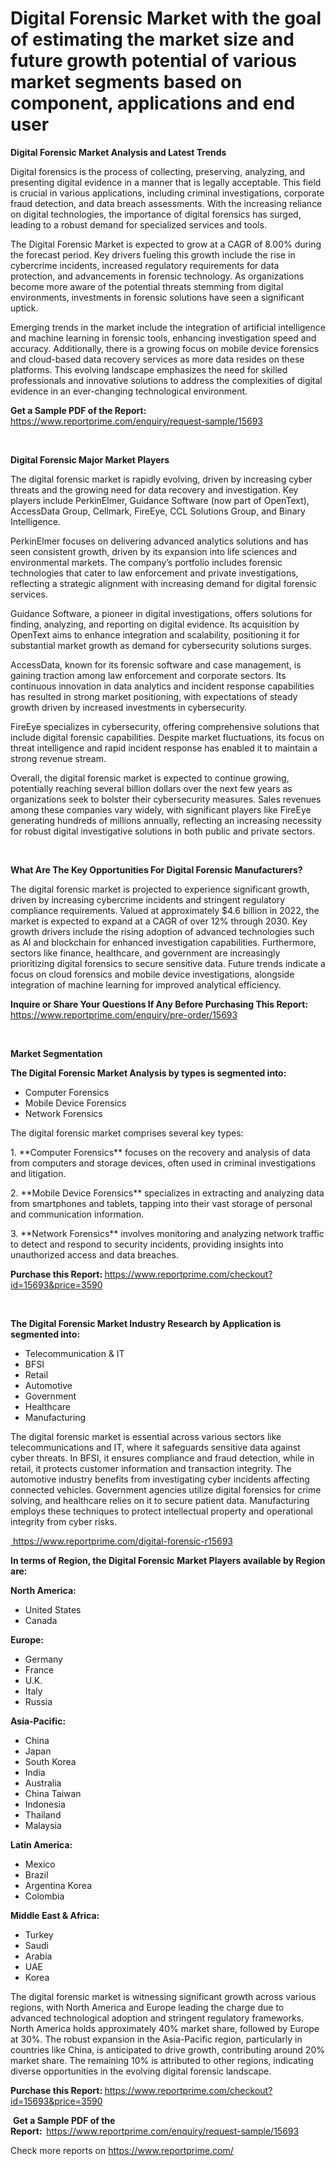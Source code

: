 <p><h1>Digital Forensic Market with the goal of estimating the market size and future growth potential of various market segments based on component, applications and end user</h1></p><p><strong>Digital Forensic Market Analysis and Latest Trends</strong></p>
<p><p>Digital forensics is the process of collecting, preserving, analyzing, and presenting digital evidence in a manner that is legally acceptable. This field is crucial in various applications, including criminal investigations, corporate fraud detection, and data breach assessments. With the increasing reliance on digital technologies, the importance of digital forensics has surged, leading to a robust demand for specialized services and tools.</p><p>The Digital Forensic Market is expected to grow at a CAGR of 8.00% during the forecast period. Key drivers fueling this growth include the rise in cybercrime incidents, increased regulatory requirements for data protection, and advancements in forensic technology. As organizations become more aware of the potential threats stemming from digital environments, investments in forensic solutions have seen a significant uptick.</p><p>Emerging trends in the market include the integration of artificial intelligence and machine learning in forensic tools, enhancing investigation speed and accuracy. Additionally, there is a growing focus on mobile device forensics and cloud-based data recovery services as more data resides on these platforms. This evolving landscape emphasizes the need for skilled professionals and innovative solutions to address the complexities of digital evidence in an ever-changing technological environment.</p></p>
<p><strong>Get a Sample PDF of the Report:&nbsp;</strong> <a href="https://www.reportprime.com/enquiry/request-sample/15693?utm_campaign=1581&utm_medium=2&utm_source=Github&utm_content=ia&utm_term=20032025&utm_id=digital-forensic">https://www.reportprime.com/enquiry/request-sample/15693</a></p>
<p>&nbsp;</p>
<p><strong>Digital Forensic Major Market Players</strong></p>
<p><p>The digital forensic market is rapidly evolving, driven by increasing cyber threats and the growing need for data recovery and investigation. Key players include PerkinElmer, Guidance Software (now part of OpenText), AccessData Group, Cellmark, FireEye, CCL Solutions Group, and Binary Intelligence. </p><p>PerkinElmer focuses on delivering advanced analytics solutions and has seen consistent growth, driven by its expansion into life sciences and environmental markets. The company’s portfolio includes forensic technologies that cater to law enforcement and private investigations, reflecting a strategic alignment with increasing demand for digital forensic services.</p><p>Guidance Software, a pioneer in digital investigations, offers solutions for finding, analyzing, and reporting on digital evidence. Its acquisition by OpenText aims to enhance integration and scalability, positioning it for substantial market growth as demand for cybersecurity solutions surges.</p><p>AccessData, known for its forensic software and case management, is gaining traction among law enforcement and corporate sectors. Its continuous innovation in data analytics and incident response capabilities has resulted in strong market positioning, with expectations of steady growth driven by increased investments in cybersecurity.</p><p>FireEye specializes in cybersecurity, offering comprehensive solutions that include digital forensic capabilities. Despite market fluctuations, its focus on threat intelligence and rapid incident response has enabled it to maintain a strong revenue stream.</p><p>Overall, the digital forensic market is expected to continue growing, potentially reaching several billion dollars over the next few years as organizations seek to bolster their cybersecurity measures. Sales revenues among these companies vary widely, with significant players like FireEye generating hundreds of millions annually, reflecting an increasing necessity for robust digital investigative solutions in both public and private sectors.</p></p>
<p>&nbsp;</p>
<p><strong>What Are The Key Opportunities For Digital Forensic Manufacturers?</strong></p>
<p><p>The digital forensic market is projected to experience significant growth, driven by increasing cybercrime incidents and stringent regulatory compliance requirements. Valued at approximately $4.6 billion in 2022, the market is expected to expand at a CAGR of over 12% through 2030. Key growth drivers include the rising adoption of advanced technologies such as AI and blockchain for enhanced investigation capabilities. Furthermore, sectors like finance, healthcare, and government are increasingly prioritizing digital forensics to secure sensitive data. Future trends indicate a focus on cloud forensics and mobile device investigations, alongside integration of machine learning for improved analytical efficiency.</p></p>
<p><strong>Inquire or Share Your Questions If Any Before Purchasing This Report:</strong> <a href="https://www.reportprime.com/enquiry/pre-order/15693?utm_campaign=1581&utm_medium=2&utm_source=Github&utm_content=ia&utm_term=20032025&utm_id=digital-forensic">https://www.reportprime.com/enquiry/pre-order/15693</a></p>
<p>&nbsp;</p>
<p><strong>Market Segmentation</strong></p>
<p><strong>The Digital Forensic Market Analysis by types is segmented into:</strong></p>
<p><ul><li>Computer Forensics</li><li>Mobile Device Forensics</li><li>Network Forensics</li></ul></p>
<p><p>The digital forensic market comprises several key types: </p><p>1. **Computer Forensics** focuses on the recovery and analysis of data from computers and storage devices, often used in criminal investigations and litigation.</p><p>  </p><p>2. **Mobile Device Forensics** specializes in extracting and analyzing data from smartphones and tablets, tapping into their vast storage of personal and communication information.</p><p>  </p><p>3. **Network Forensics** involves monitoring and analyzing network traffic to detect and respond to security incidents, providing insights into unauthorized access and data breaches.</p></p>
<p><strong>Purchase this Report:&nbsp;</strong><a href="https://www.reportprime.com/checkout?id=15693&price=3590&utm_campaign=1581&utm_medium=2&utm_source=Github&utm_content=ia&utm_term=20032025&utm_id=digital-forensic">https://www.reportprime.com/checkout?id=15693&price=3590</a></p>
<p>&nbsp;</p>
<p><strong>The Digital Forensic Market Industry Research by Application is segmented into:</strong></p>
<p><ul><li>Telecommunication & IT</li><li>BFSI</li><li>Retail</li><li>Automotive</li><li>Government</li><li>Healthcare</li><li>Manufacturing</li></ul></p>
<p><p>The digital forensic market is essential across various sectors like telecommunications and IT, where it safeguards sensitive data against cyber threats. In BFSI, it ensures compliance and fraud detection, while in retail, it protects customer information and transaction integrity. The automotive industry benefits from investigating cyber incidents affecting connected vehicles. Government agencies utilize digital forensics for crime solving, and healthcare relies on it to secure patient data. Manufacturing employs these techniques to protect intellectual property and operational integrity from cyber risks.</p></p>
<p><a href="https://www.reportprime.com/digital-forensic-r15693?utm_campaign=1581&utm_medium=2&utm_source=Github&utm_content=ia&utm_term=20032025&utm_id=digital-forensic">&nbsp;https://www.reportprime.com/digital-forensic-r15693</a></p>
<p><strong>In terms of Region, the Digital Forensic Market Players available by Region are:</strong></p>
<p>
    <p> <strong> North America: </strong>
        <ul>
            <li>United States</li>
            <li>Canada</li>
        </ul>
        </p> 
    <p> <strong> Europe: </strong>
        <ul>
            <li>Germany</li>
            <li>France</li>
            <li>U.K.</li>
            <li>Italy</li>
            <li>Russia</li>
        </ul>
        </p> 
    <p> <strong> Asia-Pacific: </strong>
        <ul>
            <li>China</li>
            <li>Japan</li>
            <li>South Korea</li>
            <li>India</li>
            <li>Australia</li>
            <li>China Taiwan</li>
            <li>Indonesia</li>
            <li>Thailand</li>
            <li>Malaysia</li>
        </ul>
        </p> 
    <p> <strong> Latin America: </strong>
        <ul>
            <li>Mexico</li>
            <li>Brazil</li>
            <li>Argentina Korea</li>
            <li>Colombia</li>
        </ul>
        </p> 
    <p> <strong> Middle East & Africa: </strong>
        <ul>
            <li>Turkey</li>
            <li>Saudi</li>
            <li>Arabia</li>
            <li>UAE</li>
            <li>Korea</li>
        </ul>
    </p>
    </p>
<p><p>The digital forensic market is witnessing significant growth across various regions, with North America and Europe leading the charge due to advanced technological adoption and stringent regulatory frameworks. North America holds approximately 40% market share, followed by Europe at 30%. The robust expansion in the Asia-Pacific region, particularly in countries like China, is anticipated to drive growth, contributing around 20% market share. The remaining 10% is attributed to other regions, indicating diverse opportunities in the evolving digital forensic landscape.</p></p>
<p><strong>Purchase this Report: </strong><a href="https://www.reportprime.com/checkout?id=15693&price=3590&utm_campaign=1581&utm_medium=2&utm_source=Github&utm_content=ia&utm_term=20032025&utm_id=digital-forensic">https://www.reportprime.com/checkout?id=15693&price=3590</a></p>
<p>&nbsp;<strong>Get a Sample PDF of the Report:&nbsp;&nbsp;</strong><a href="https://www.reportprime.com/enquiry/request-sample/15693?utm_campaign=1581&utm_medium=2&utm_source=Github&utm_content=ia&utm_term=20032025&utm_id=digital-forensic">https://www.reportprime.com/enquiry/request-sample/15693</a></p>
<p><strong></strong></p>
<p>Check more reports on <a href="https://www.reportprime.com/?utm_campaign=1581&utm_medium=2&utm_source=Github&utm_content=ia&utm_term=20032025&utm_id=digital-forensic">https://www.reportprime.com/</a></p>